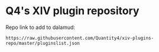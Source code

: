 # Q4's XIV plugin repository

Repo link to add to dalamud:
```
https://raw.githubusercontent.com/Quantity4/xiv-plugins-repo/master/pluginslist.json
```
